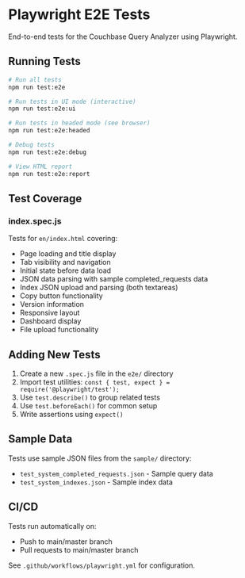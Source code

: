 # Playwright E2E Tests

End-to-end tests for the Couchbase Query Analyzer using Playwright.

## Running Tests

```bash
# Run all tests
npm run test:e2e

# Run tests in UI mode (interactive)
npm run test:e2e:ui

# Run tests in headed mode (see browser)
npm run test:e2e:headed

# Debug tests
npm run test:e2e:debug

# View HTML report
npm run test:e2e:report
```

## Test Coverage

### index.spec.js
Tests for `en/index.html` covering:
- Page loading and title display
- Tab visibility and navigation
- Initial state before data load
- JSON data parsing with sample completed_requests data
- Index JSON upload and parsing (both textareas)
- Copy button functionality
- Version information
- Responsive layout
- Dashboard display
- File upload functionality

## Adding New Tests

1. Create a new `.spec.js` file in the `e2e/` directory
2. Import test utilities: `const { test, expect } = require('@playwright/test');`
3. Use `test.describe()` to group related tests
4. Use `test.beforeEach()` for common setup
5. Write assertions using `expect()`

## Sample Data

Tests use sample JSON files from the `sample/` directory:
- `test_system_completed_requests.json` - Sample query data
- `test_system_indexes.json` - Sample index data

## CI/CD

Tests run automatically on:
- Push to main/master branch
- Pull requests to main/master branch

See `.github/workflows/playwright.yml` for configuration.
